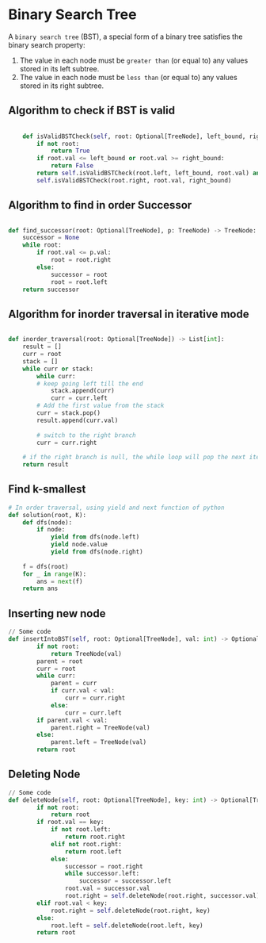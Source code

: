 # Binary Search Tree

A `binary search tree` (BST), a special form of a binary tree satisfies the binary search property:

1. The value in each node must be `greater than` (or equal to) any values stored in its left subtree.
2. The value in each node must be `less than` (or equal to) any values stored in its right subtree.

## Algorithm to check if BST is valid

```python
    
    def isValidBSTCheck(self, root: Optional[TreeNode], left_bound, right_bound) -> bool:
        if not root:
            return True
        if root.val <= left_bound or root.val >= right_bound:
            return False
        return self.isValidBSTCheck(root.left, left_bound, root.val) and 
        self.isValidBSTCheck(root.right, root.val, right_bound)
```

## Algorithm to find in order Successor

```python

def find_successor(root: Optional[TreeNode], p: TreeNode) -> TreeNode:
    successor = None
    while root:
        if root.val <= p.val:
            root = root.right
        else:
            successor = root
            root = root.left
    return successor
```

## Algorithm for inorder traversal in iterative mode

```python

def inorder_traversal(root: Optional[TreeNode]) -> List[int]:
    result = []
    curr = root
    stack = []
    while curr or stack:
        while curr:
        # keep going left till the end
            stack.append(curr) 
            curr = curr.left
        # Add the first value from the stack 
        curr = stack.pop()
        result.append(curr.val)
        
        # switch to the right branch
        curr = curr.right 
        
    # if the right branch is null, the while loop will pop the next item from the stack
    return result
```

## Find k-smallest&#x20;

```python
# In order traversal, using yield and next function of python
def solution(root, K):
    def dfs(node):
        if node:
            yield from dfs(node.left)
            yield node.value
            yield from dfs(node.right)
    
    f = dfs(root)
    for _ in range(K):
        ans = next(f)
    return ans
```

## Inserting new node

```python
// Some code
def insertIntoBST(self, root: Optional[TreeNode], val: int) -> Optional[TreeNode]:
        if not root:
            return TreeNode(val)
        parent = root
        curr = root
        while curr:
            parent = curr
            if curr.val < val: 
                curr = curr.right
            else:
                curr = curr.left
        if parent.val < val:
            parent.right = TreeNode(val)
        else:
            parent.left = TreeNode(val)
        return root
```

## Deleting Node

```python
// Some code
def deleteNode(self, root: Optional[TreeNode], key: int) -> Optional[TreeNode]:
        if not root:
            return root
        if root.val == key:
            if not root.left:
                return root.right
            elif not root.right:
                return root.left
            else:
                successor = root.right
                while successor.left:
                    successor = successor.left
                root.val = successor.val
                root.right = self.deleteNode(root.right, successor.val)
        elif root.val < key:
            root.right = self.deleteNode(root.right, key)
        else:
            root.left = self.deleteNode(root.left, key)
        return root
```

